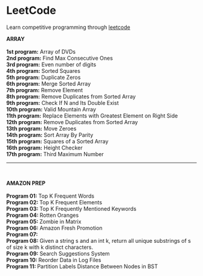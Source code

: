 # LeetCode

Learn competitive programming through [leetcode](https://leetcode.com/)

<b> ARRAY </b>
<br/><br/>
<b>1st program:</b> Array of DVDs <br/>
<b>2nd program:</b> Find Max Consecutive Ones <br/>
<b>3rd program:</b> Even number of digits <br/>
<b>4th program:</b> Sorted Squares <br/>
<b>5th program:</b> Duplicate Zeros <br/>
<b>6th program:</b> Merge Sorted Array <br/>
<b>7th program:</b> Remove Element <br/>
<b>8th program:</b> Remove Duplicates from Sorted Array <br/>
<b>9th program:</b> Check If N and Its Double Exist <br/>
<b>10th program:</b> Valid Mountain Array <br/>
<b>11th program:</b> Replace Elements with Greatest Element on Right Side <br/>
<b>12th program:</b> Remove Duplicates from Sorted Array <br/>
<b>13th program:</b> Move Zeroes <br/>
<b>14th program:</b> Sort Array By Parity <br/>
<b>15th program:</b> Squares of a Sorted Array <br/>
<b>16th program:</b> Height Checker <br/>
<b>17th program:</b> Third Maximum Number <br/>

-------
<br/>

<b> AMAZON PREP </b>
<br/>
<br/> <b> Program 01: </b> Top K Frequent Words
<br/> <b> Program 02: </b> Top K Frequent Elements
<br/> <b> Program 03: </b> Top K Frequently Mentioned Keywords
<br/> <b> Program 04: </b> Rotten Oranges
<br/> <b> Program 05: </b> Zombie in Matrix
<br/> <b> Program 06: </b> Amazon Fresh Promotion
<br/> <b> Program 07: </b> 
<br/> <b> Program 08: </b> Given a string s and an int k, return all unique substrings of s of size k with k distinct characters.
<br/> <b> Program 09: </b> Search Suggestions System
<br/> <b> Program 10: </b> Reorder Data in Log Files
<br/> <b> Program 11: </b> Partition Labels
Distance Between Nodes in BST